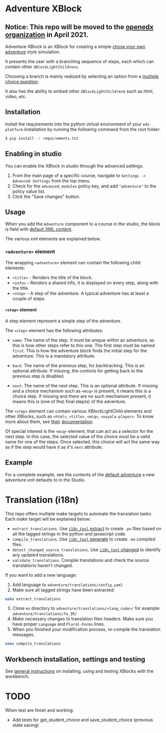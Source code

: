 # Adventure XBlock

## Notice: This repo will be moved to the [openedx organization](https://github.com/openedx) in April 2021.

Adventure XBlock is an XBlock for creating a simple
[chose your own adventure][wiki-cyoa] style simulation.

It presents the user with a branching sequence of steps,
each which can contain other `XBlockLightChildrens`.

Choosing a branch is mainly realized by selecting an option from
a [multiple choice question][mentoring-mcq].

It also has the ability to embed other `XBlockLightChildren`s such as
html, video, etc.

[wiki-cyoa]: https://en.wikipedia.org/wiki/Choose_Your_Own_Adventure
[mentoring-mcq]: https://github.com/edx-solutions/xblock-mentoring#self-assessment-mcqs

## Installation

Install the requirements into the python virtual environment of your
`edx-platform` installation by running the following command from the
root folder:

```bash
$ pip install -r requirements.txt
```

## Enabling in studio

You can enable the XBlock in studio through the advanced settings.

1. From the main page of a specific course, navigate to `Settings ->
   Advanced Settings` from the top menu.
2. Check for the `advanced_modules` policy key, and add `"adventure"`
   to the policy value list.
3. Click the "Save changes" button.


## Usage

When you add the `Adventure` component to a course in the studio, the
block is field with [default XML content][default-adventure].

The various xml elements are explained below.

### `<adventure>` element

The wrapping `<adventure>` element can contain the following child
elements:

* `<title>` - Renders the title of the block.
* `<info>` - Renders a shared info, it is displayed on every step, along with the title.
* `<step>` - A step of the adventure. A typical adventure has at least a couple of steps.

#### `<step>` element

A step element represent a simple step of the adventure.

The `<step>` element has the following attributes:

* `name`: The name of the step. It must be unique within an adventure, as this is how other steps refer to this one.
  The first step must be named `first`. This is how the adventure block finds the initial step for the adventure.
  This is a mandatory attribute.
* `back`: The name of the previous step, for backtracking. This is an optional attribute.
  If missing, the controls for getting back to the previous step is disabled.

* `next`: The name of the next step. This is an optional attribute.
  If missing and a choice mechanism such as `<mcq>` is present, it means this is a choice step.
  If missing and there are no such mechanism present, it means this is (one of the) final step(s) of the adventure.

The `<step>` element can contain various XBlockLightChild elements and other XBlocks, such as
`<html>`, `<title>`, `<mcq>`, `<ooyala-player>`. To know more about them, see [their][mentoring-doc] [documentation][ooyala-doc].

Of special interest is the `<mcq>` element, that can act as a selector for the next step.
In this case, the selected value of the choice must be a valid name for one of the steps.
Once selected, this choice will act the same way as if the step would have it as it's `next` attribute.

[mentoring-doc]: https://github.com/edx-solutions/xblock-mentoring
[ooyala-doc]: https://github.com/edx-solutions/xblock-ooyala

## Example

For a complete example, see the contents of the [default adventure][default-adventure]
a new adventure unit defaults to in the Studio.

[default-adventure]: adventure/templates/xml/adventure_default.xml

# Translation (i18n)

This repo offers multiple make targets to automate the translation tasks.
Each make target will be explained below:

- `extract_translations`. Use [`i18n_tool` extract](https://github.com/edx/i18n-tools) to create `.po` files based on all the tagged strings in the python and javascript code.
- `compile_translations`. Use [`i18n_tool` generate](https://github.com/edx/i18n-tools) to create `.mo` compiled files.
- `detect_changed_source_translations`. Use [`i18n_tool` changed](https://github.com/edx/i18n-tools) to identify any updated translations.
- `validate_translations`. Compile translations and check the source translations haven't changed.

If you want to add a new language:
  1. Add language to `adventure/translations/config.yaml`
  2. Make sure all tagged strings have been extracted:
  ```bash
  make extract_translations
  ```
  3. Clone `en` directory to `adventure/translations/<lang_code>/` for example: `adventure/translations/fa_IR/`
  4. Make necessary changes to translation files headers. Make sure you have proper `Language` and `Plural-Forms` lines.
  5. When you finished your modification process, re-compile the translation messages.
  ```bash
  make compile_translations
  ```

## Workbench installation, settings and testing

See [general instructions][workbench-instructions]
on installing, using and testing XBlocks with the workbench.

[workbench-instructions]: https://github.com/open-craft/xblock-sdk/blob/dragonfi-instructions-to-test-xblocks/README.md#testing-an-xblock

# TODO

When test are finish and working:

- Add tests for get_student_choice and save_student_choice (previous state saving)
